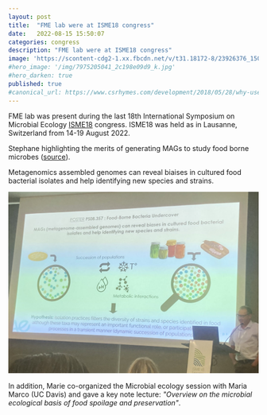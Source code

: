 ```yaml
---
layout: post
title:  "FME lab were at ISME18 congress"
date:   2022-08-15 15:50:07
categories: congress
description: "FME lab were at ISME18 congress"
image: 'https://scontent-cdg2-1.xx.fbcdn.net/v/t31.18172-8/23926376_1504098393030864_7608759583759844713_o.jpg?stp=dst-jpg_p320x320&_nc_cat=108&ccb=1-7&_nc_sid=e3f864&_nc_ohc=8I_S5m9y_pAAX9iNNv4&_nc_ht=scontent-cdg2-1.xx&oh=00_AfDo0AH8xWPTxIwA3dHtJoYwIHCFv23uS21s-qRrjKtFbg&oe=63E61FA9'
#hero_image: '/img/7975205041_2c198e09d9_k.jpg'
#hero_darken: true
published: true
#canonical_url: https://www.csrhymes.com/development/2018/05/28/why-use-a-static-site-generator.html
---
```


FME lab was present during the last 18th International Symposium on Microbial Ecology [ISME18](https://isme18.isme-microbes.org/) congress. ISME18 was held as in Lausanne, Switzerland from 14-19 August 2022.

Stephane highlighting the merits of generating MAGs to study food borne microbes ([source](https://twitter.com/pauldcotter/status/1559168169046073344)).

Metagenomics assembled genomes can reveal biaises in cultured food bacterial isolates and help identifying new species and strains.


![](/img/chaillou_isme_cotter.jfif)

In addition, Marie co-organized the Microbial ecology session with Maria Marco (UC Davis) and gave a key note lecture: _"Overview on the microbial ecological basis of food spoilage and preservation"_. 
